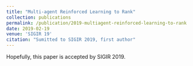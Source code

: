 ```yaml
---
title: "Multi-agent Reinforced Learning to Rank"
collection: publications
permalink: /publication/2019-multiagent-reinforced-learning-to-rank
date: 2019-02-19
venue: 'SIGIR 19'
citation: "Sumitted to SIGIR 2019, first author"
---
```


Hopefully, this paper is accepted by SIGIR 2019.

